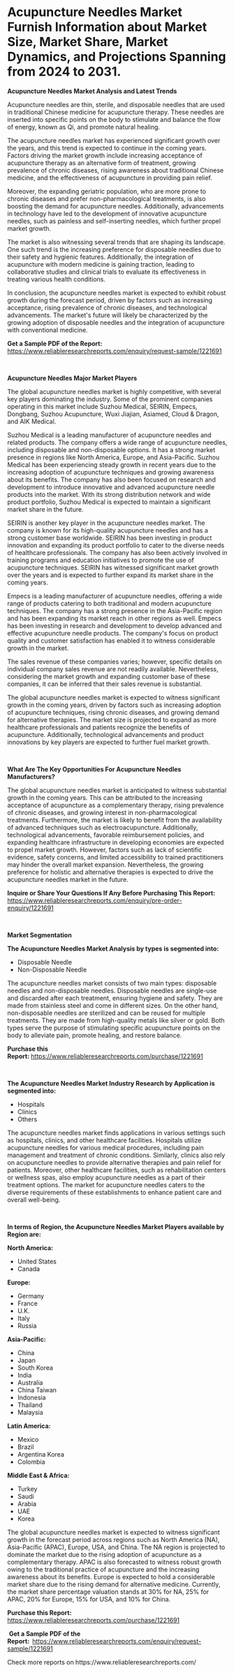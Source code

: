 <p><h1>Acupuncture Needles Market Furnish Information about Market Size, Market Share, Market Dynamics, and Projections Spanning from 2024 to 2031.</h1></p><p><strong>Acupuncture Needles Market Analysis and Latest Trends</strong></p>
<p><p>Acupuncture needles are thin, sterile, and disposable needles that are used in traditional Chinese medicine for acupuncture therapy. These needles are inserted into specific points on the body to stimulate and balance the flow of energy, known as Qi, and promote natural healing.</p><p>The acupuncture needles market has experienced significant growth over the years, and this trend is expected to continue in the coming years. Factors driving the market growth include increasing acceptance of acupuncture therapy as an alternative form of treatment, growing prevalence of chronic diseases, rising awareness about traditional Chinese medicine, and the effectiveness of acupuncture in providing pain relief.</p><p>Moreover, the expanding geriatric population, who are more prone to chronic diseases and prefer non-pharmacological treatments, is also boosting the demand for acupuncture needles. Additionally, advancements in technology have led to the development of innovative acupuncture needles, such as painless and self-inserting needles, which further propel market growth.</p><p>The market is also witnessing several trends that are shaping its landscape. One such trend is the increasing preference for disposable needles due to their safety and hygienic features. Additionally, the integration of acupuncture with modern medicine is gaining traction, leading to collaborative studies and clinical trials to evaluate its effectiveness in treating various health conditions.</p><p>In conclusion, the acupuncture needles market is expected to exhibit robust growth during the forecast period, driven by factors such as increasing acceptance, rising prevalence of chronic diseases, and technological advancements. The market's future will likely be characterized by the growing adoption of disposable needles and the integration of acupuncture with conventional medicine.</p></p>
<p><strong>Get a Sample PDF of the Report:&nbsp;</strong> <a href="https://www.reliableresearchreports.com/enquiry/request-sample/1221691">https://www.reliableresearchreports.com/enquiry/request-sample/1221691</a></p>
<p>&nbsp;</p>
<p><strong>Acupuncture Needles Major Market Players</strong></p>
<p><p>The global acupuncture needles market is highly competitive, with several key players dominating the industry. Some of the prominent companies operating in this market include Suzhou Medical, SEIRIN, Empecs, Dongbang, Suzhou Acupuncture, Wuxi Jiajian, Asiamed, Cloud & Dragon, and AIK Medical.</p><p>Suzhou Medical is a leading manufacturer of acupuncture needles and related products. The company offers a wide range of acupuncture needles, including disposable and non-disposable options. It has a strong market presence in regions like North America, Europe, and Asia-Pacific. Suzhou Medical has been experiencing steady growth in recent years due to the increasing adoption of acupuncture techniques and growing awareness about its benefits. The company has also been focused on research and development to introduce innovative and advanced acupuncture needle products into the market. With its strong distribution network and wide product portfolio, Suzhou Medical is expected to maintain a significant market share in the future.</p><p>SEIRIN is another key player in the acupuncture needles market. The company is known for its high-quality acupuncture needles and has a strong customer base worldwide. SEIRIN has been investing in product innovation and expanding its product portfolio to cater to the diverse needs of healthcare professionals. The company has also been actively involved in training programs and education initiatives to promote the use of acupuncture techniques. SEIRIN has witnessed significant market growth over the years and is expected to further expand its market share in the coming years.</p><p>Empecs is a leading manufacturer of acupuncture needles, offering a wide range of products catering to both traditional and modern acupuncture techniques. The company has a strong presence in the Asia-Pacific region and has been expanding its market reach in other regions as well. Empecs has been investing in research and development to develop advanced and effective acupuncture needle products. The company's focus on product quality and customer satisfaction has enabled it to witness considerable growth in the market.</p><p>The sales revenue of these companies varies; however, specific details on individual company sales revenue are not readily available. Nevertheless, considering the market growth and expanding customer base of these companies, it can be inferred that their sales revenue is substantial.</p><p>The global acupuncture needles market is expected to witness significant growth in the coming years, driven by factors such as increasing adoption of acupuncture techniques, rising chronic diseases, and growing demand for alternative therapies. The market size is projected to expand as more healthcare professionals and patients recognize the benefits of acupuncture. Additionally, technological advancements and product innovations by key players are expected to further fuel market growth.</p></p>
<p>&nbsp;</p>
<p><strong>What Are The Key Opportunities For Acupuncture Needles Manufacturers?</strong></p>
<p><p>The global acupuncture needles market is anticipated to witness substantial growth in the coming years. This can be attributed to the increasing acceptance of acupuncture as a complementary therapy, rising prevalence of chronic diseases, and growing interest in non-pharmacological treatments. Furthermore, the market is likely to benefit from the availability of advanced techniques such as electroacupuncture. Additionally, technological advancements, favorable reimbursement policies, and expanding healthcare infrastructure in developing economies are expected to propel market growth. However, factors such as lack of scientific evidence, safety concerns, and limited accessibility to trained practitioners may hinder the overall market expansion. Nevertheless, the growing preference for holistic and alternative therapies is expected to drive the acupuncture needles market in the future.</p></p>
<p><strong>Inquire or Share Your Questions If Any Before Purchasing This Report:</strong> <a href="https://www.reliableresearchreports.com/enquiry/pre-order-enquiry/1221691">https://www.reliableresearchreports.com/enquiry/pre-order-enquiry/1221691</a></p>
<p>&nbsp;</p>
<p><strong>Market Segmentation</strong></p>
<p><strong>The Acupuncture Needles Market Analysis by types is segmented into:</strong></p>
<p><ul><li>Disposable Needle</li><li>Non-Disposable Needle</li></ul></p>
<p><p>The acupuncture needles market consists of two main types: disposable needles and non-disposable needles. Disposable needles are single-use and discarded after each treatment, ensuring hygiene and safety. They are made from stainless steel and come in different sizes. On the other hand, non-disposable needles are sterilized and can be reused for multiple treatments. They are made from high-quality metals like silver or gold. Both types serve the purpose of stimulating specific acupuncture points on the body to alleviate pain, promote healing, and restore balance.</p></p>
<p><strong>Purchase this Report:&nbsp;</strong><a href="https://www.reliableresearchreports.com/purchase/1221691">https://www.reliableresearchreports.com/purchase/1221691</a></p>
<p>&nbsp;</p>
<p><strong>The Acupuncture Needles Market Industry Research by Application is segmented into:</strong></p>
<p><ul><li>Hospitals</li><li>Clinics</li><li>Others</li></ul></p>
<p><p>The acupuncture needles market finds applications in various settings such as hospitals, clinics, and other healthcare facilities. Hospitals utilize acupuncture needles for various medical procedures, including pain management and treatment of chronic conditions. Similarly, clinics also rely on acupuncture needles to provide alternative therapies and pain relief for patients. Moreover, other healthcare facilities, such as rehabilitation centers or wellness spas, also employ acupuncture needles as a part of their treatment options. The market for acupuncture needles caters to the diverse requirements of these establishments to enhance patient care and overall well-being.</p></p>
<p>&nbsp;</p>
<p><strong>In terms of Region, the Acupuncture Needles Market Players available by Region are:</strong></p>
<p>
    <p> <strong> North America: </strong>
        <ul>
            <li>United States</li>
            <li>Canada</li>
        </ul>
        </p> 
    <p> <strong> Europe: </strong>
        <ul>
            <li>Germany</li>
            <li>France</li>
            <li>U.K.</li>
            <li>Italy</li>
            <li>Russia</li>
        </ul>
        </p> 
    <p> <strong> Asia-Pacific: </strong>
        <ul>
            <li>China</li>
            <li>Japan</li>
            <li>South Korea</li>
            <li>India</li>
            <li>Australia</li>
            <li>China Taiwan</li>
            <li>Indonesia</li>
            <li>Thailand</li>
            <li>Malaysia</li>
        </ul>
        </p> 
    <p> <strong> Latin America: </strong>
        <ul>
            <li>Mexico</li>
            <li>Brazil</li>
            <li>Argentina Korea</li>
            <li>Colombia</li>
        </ul>
        </p> 
    <p> <strong> Middle East & Africa: </strong>
        <ul>
            <li>Turkey</li>
            <li>Saudi</li>
            <li>Arabia</li>
            <li>UAE</li>
            <li>Korea</li>
        </ul>
    </p>
    </p>
<p><p>The global acupuncture needles market is expected to witness significant growth in the forecast period across regions such as North America (NA), Asia-Pacific (APAC), Europe, USA, and China. The NA region is projected to dominate the market due to the rising adoption of acupuncture as a complementary therapy. APAC is also forecasted to witness robust growth owing to the traditional practice of acupuncture and the increasing awareness about its benefits. Europe is expected to hold a considerable market share due to the rising demand for alternative medicine. Currently, the market share percentage valuation stands at 30% for NA, 25% for APAC, 20% for Europe, 15% for USA, and 10% for China.</p></p>
<p><strong>Purchase this Report: </strong><a href="https://www.reliableresearchreports.com/purchase/1221691">https://www.reliableresearchreports.com/purchase/1221691</a></p>
<p>&nbsp;<strong>Get a Sample PDF of the Report:&nbsp;&nbsp;</strong><a href="https://www.reliableresearchreports.com/enquiry/request-sample/1221691">https://www.reliableresearchreports.com/enquiry/request-sample/1221691</a></p>
<p><strong></strong></p>
<p>Check more reports on https://www.reliableresearchreports.com/</p>